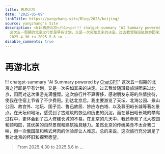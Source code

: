 ```yaml
---
title: 再游北京
date: '2025-05-09'
linkTitle: https://yangzhang.site/Blog/2025/beijing/
source: yangzhang's Site
description: <h1>再游北京</h1><p>!!! chatgpt-summary "AI Summary powered by <a href="https://chat.openai.com/">ChatGPT</a>"
  这次五一假期的北京之行即是早有计划，又是一次突如其来的决定。过去我曾随班级旅游团来过北京，因而对这次重游充满憧憬。这次旅行并不算奢侈，感谢朋友东哥的热情接待，使我在住宿上节省了不少费用。到达北京后，我主要游览了天坛、北海公园、景山公园、故宫外、地坛、国子监、鲁迅故居、妙应寺白塔、以及慕田峪长城等著名景点。在天坛和地坛，感受到了古建筑的恢弘和历史的沉淀，而在慕田峪长城的攀爬过程中，更体会到了古人修建长城的不易。在北京的几天中，我还参观了北大校园和颐和园，其优美的自然景观和建筑独具魅力。虽然北京的传统美食不太合我口味，但一次俄国菜和韩式烤肉的体验却让人难忘。总的来说，这次旅行充分满足了我对北京的怀旧和探索愿望。</p><blockquote><p>From
  2025.4.30 to 2025.5.6 in ...
disable_comments: true
---
```

<h1>再游北京</h1><p>!!! chatgpt-summary "AI Summary powered by <a href="https://chat.openai.com/">ChatGPT</a>" 这次五一假期的北京之行即是早有计划，又是一次突如其来的决定。过去我曾随班级旅游团来过北京，因而对这次重游充满憧憬。这次旅行并不算奢侈，感谢朋友东哥的热情接待，使我在住宿上节省了不少费用。到达北京后，我主要游览了天坛、北海公园、景山公园、故宫外、地坛、国子监、鲁迅故居、妙应寺白塔、以及慕田峪长城等著名景点。在天坛和地坛，感受到了古建筑的恢弘和历史的沉淀，而在慕田峪长城的攀爬过程中，更体会到了古人修建长城的不易。在北京的几天中，我还参观了北大校园和颐和园，其优美的自然景观和建筑独具魅力。虽然北京的传统美食不太合我口味，但一次俄国菜和韩式烤肉的体验却让人难忘。总的来说，这次旅行充分满足了我对北京的怀旧和探索愿望。</p><blockquote><p>From 2025.4.30 to 2025.5.6 in ...